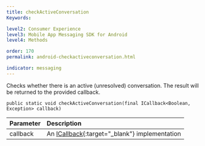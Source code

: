 ```yaml
---
title: checkActiveConversation
Keywords:

level2: Consumer Experience
level3: Mobile App Messaging SDK for Android
level4: Methods

order: 170
permalink: android-checkactiveconversation.html

indicator: messaging
---
```


Checks whether there is an active (unresolved) conversation. The result will be returned to the provided callback.

`public static void checkActiveConversation(final ICallback<Boolean, Exception> callback)`

| Parameter | Description |
| :--- | :--- |
| callback | An [ICallback](android-callbacks-index.html){:target="_blank"} implementation |


